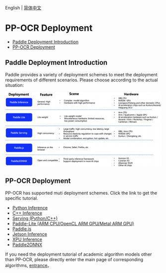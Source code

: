 English | [简体中文](README_ch.md)

# PP-OCR Deployment

- [Paddle Deployment Introduction](#1)
- [PP-OCR Deployment](#2)

<a name="1"></a>
## Paddle Deployment Introduction

Paddle provides a variety of deployment schemes to meet the deployment requirements of different scenarios. Please choose according to the actual situation: 

<div align="center">
    <img src="../doc/deployment_en.png" width="800">
</div>


<a name="2"></a>
## PP-OCR Deployment

PP-OCR has supported muti deployment schemes. Click the link to get the specific tutorial.

- [Python Inference](../doc/doc_en/inference_ppocr_en.md)
- [C++ Inference](./cpp_infer/readme.md)
- [Serving (Python/C++)](./pdserving/README.md)
- [Paddle-Lite (ARM CPU/OpenCL ARM GPU/Metal ARM GPU)](./lite/readme.md)
- [Paddle.js](./paddlejs/README.md)
- [Jetson Inference]()
- [XPU Inference]()
- [Paddle2ONNX](./paddle2onnx/readme.md)

If you need the deployment tutorial of academic algorithm models other than PP-OCR, please directly enter the main page of corresponding algorithms, [entrance](../doc/doc_en/algorithm_overview_en.md)。